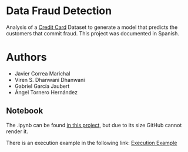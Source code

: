 # Data Fraud Detection
Analysis of a [Credit Card](https://www.kaggle.com/mlg-ulb/creditcardfraud) Dataset to generate a model that predicts the customers that commit fraud. This project was documented in Spanish.

# Authors
- Javier Correa Marichal
- Viren S. Dhanwani Dhanwani
- Gabriel García Jaubert
- Ángel Tornero Hernández

## Notebook
The .ipynb can be found [in this project](CreditCardFraudDetection.ipynb), but due to its size GitHub cannot render it.

There is an execution example in the following link: [Execution Example](https://colab.research.google.com/drive/1V5EH-O7SrOaLfnFZyF35aU_JYEtE1HK6?usp=sharing)
